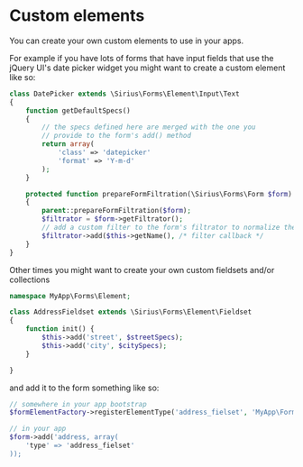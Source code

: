 # Custom elements

You can create your own custom elements to use in your apps.

For example if you have lots of forms that have input fields that use the jQuery UI's date picker widget you might want to create a custom element like so:

```php
class DatePicker extends \Sirius\Forms\Element\Input\Text
{
    function getDefaultSpecs()
    {
        // the specs defined here are merged with the one you
        // provide to the form's add() method
        return array(
            'class' => 'datepicker'
            'format' => 'Y-m-d'
        );
    }

    protected function prepareFormFiltration(\Sirius\Forms\Form $form)
    {
        parent::prepareFormFiltration($form);
        $filtrator = $form->getFiltrator();
        // add a custom filter to the form's filtrator to normalize the incoming value
        $filtrator->add($this->getName(), /* filter callback */
    }
}
```

Other times you might want to create your own custom fieldsets and/or collections

```php
namespace MyApp\Forms\Element;

class AddressFieldset extends \Sirius\Forms\Element\Fieldset
{
    function init() {
        $this->add('street', $streetSpecs);
        $this->add('city', $citySpecs);
    }

}
```

and add it to the form something like so:

```php
// somewhere in your app bootstrap
$formElementFactory->registerElementType('address_fielset', 'MyApp\Forms\Element\AddressFieldset');

// in your app
$form->add('address, array(
    'type' => 'address_fielset'
));
```
